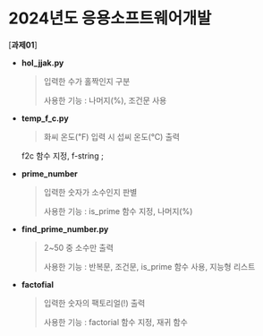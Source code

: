 # 2024년도 응용소프트웨어개발
[**과제01**]


- **hol_jjak.py**
  > 입력한 수가 홀짝인지 구분
  >
  > 
  > 사용한 기능 : 나머지(%), 조건문 사용
  
- **temp_f_c.py**
  > 화씨 온도(℉) 입력 시 섭씨 온도(℃) 출력
  >
  >
    f2c 함수 지정, f-string ;
  
- **prime_number**
  > 입력한 숫자가 소수인지 판별
  >
  > 
  > 사용한 기능 : is_prime 함수 지정, 나머지(%)

- **find_prime_number.py**
  > 2~50 중 소수만 출력
  >
  > 
  > 사용한 기능 : 반복문, 조건문, is_prime 함수 사용, 지능형 리스트
  
- **factofial**
  > 입력한 숫자의 팩토리얼(!) 출력
  > 
  >
  > 사용한 기능 : factorial 함수 지정, 재귀 함수
